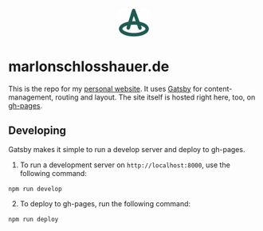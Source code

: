 <p align="center">
	<a href="https://marlonschlosshauer.de">
		<img src="./static/Icon.svg" width="60" />
	</a>
</p>



# marlonschlosshauer.de

This is the repo for my [personal website](https://marlonschlosshauer.de). It uses [Gatsby](https://www.gatsbyjs.com) for content-management, routing  and layout. The site itself is hosted right here, too, on [gh-pages](https://pages.github.com/).

## Developing

Gatsby makes it simple to run a develop server and deploy to gh-pages.

1. To run a development server on `http://localhost:8000`, use the following command:

```shell
npm run develop
```

2. To deploy to gh-pages, run the following command:

```shell
npm run deploy
```

